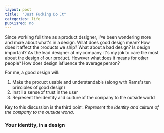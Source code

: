 ```yaml
---
layout: post
title:  "Just Fucking Do It"
categories: life
published: no
---
```


Since working full time as a product designer, I've been wondering more and more about what's in a design. What does good design mean? How does it affect the products we ship? What about a bad design? Is design important? As the lead designer at my company, it's my job to care the most about the design of our product. However what does it means for other people? How does design influence the average person?

For me, a good design will:

1. Make the product usable and understandable (along with Rams's ten principles of good design)
2. Instill a sense of trust in the user
3. Represent the identity and culture of the company to the outside world

Key to this discussion is the third point. *Represent the identity and culture of the company to the outside world*.

### Your identity, in a design
